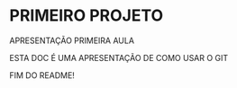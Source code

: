 # PRIMEIRO PROJETO
APRESENTAÇÃO PRIMEIRA AULA 

ESTA DOC É UMA APRESENTAÇÃO DE COMO USAR O GIT 

FIM DO README!
